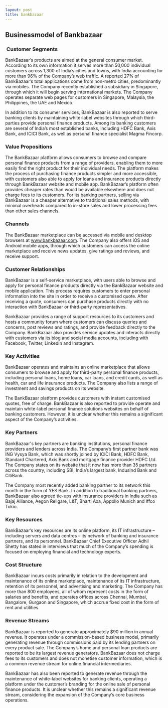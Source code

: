 ```yaml
---
layout: post
title: bankbazaar
---
```


Businessmodel of Bankbazaar
----------------------------

###  Customer Segments

BankBazaar’s products are aimed at the general consumer market. According to its own information it serves more than 50,000 individual customers across 1,300 of India’s cities and towns, with India accounting for more than 96% of the Company’s web traffic. A reported 27% of BankBazaar’s total applications come from non-metro cities, predominantly via mobiles. The Company recently established a subsidiary in Singapore, through which it will begin serving international markets. The Company operates separate web pages for customers in Singapore, Malaysia, the Philippines, the UAE and Mexico.

In addition to its consumer services, BankBazaar is also reported to serve banking clients by maintaining white-label websites through which third-parties provide personal finance products. Among its banking customers are several of India’s most established banks, including HDFC Bank, Axis Bank, and ICICI Bank, as well as personal finance specialist Magma Fincorp.

### Value Propositions

The BankBazaar platform allows consumers to browse and compare personal finance products from a range of providers, enabling them to more easily find the right product for their individual needs. The platform makes the process of purchasing finance products simpler and more accessible, with customers also able to apply for loans and insurance products directly through BankBazaar website and mobile app. BankBazaar’s platform often provides cheaper rates than would be available elsewhere and does not charge fees to its customers. For its banking partners, selling via BankBazaar is a cheaper alternative to traditional sales methods, with minimal overheads compared to in-store sales and lower processing fees than other sales channels.

### Channels

The BankBazaar marketplace can be accessed via mobile and desktop browsers at www.bankbazaar.com. The Company also offers iOS and Android mobile apps, through which customers can access the online marketplace and receive news updates, give ratings and reviews, and receive support.

### Customer Relationships

BankBazaar is a self-service marketplace, with users able to browse and apply for personal finance products directly via the BankBazaar website and mobile application. This process requires customers to enter personal information into the site in order to receive a customised quote. After receiving a quote, consumers can purchase products directly with no interaction with BankBazaar or third-party representatives.

BankBazaar provides a range of support resources to its customers and hosts a community forum where customers can discuss queries and concerns, post reviews and ratings, and provide feedback directly to the Company. BankBazaar also provides service updates and interacts directly with customers via its blog and social media accounts, including with Facebook, Twitter, LinkedIn and Instagram.

### Key Activities

BankBazaar operates and maintains an online marketplace that allows consumers to browse and apply for third-party personal finance products, including personal loans, home loans, car loans, and credit cards, as well as health, car and life insurance products. The Company also lists a range of investment and savings products on its website.

The BankBazaar platform provides customers with instant customised quotes, free of charge. BankBazaar is also reported to provide operate and maintain white-label personal finance solutions websites on behalf of banking customers. However, it is unclear whether this remains a significant aspect of the Company’s activities.

### Key Partners

BankBazaar's key partners are banking institutions, personal finance providers and lenders across India. The Company’s first partner bank was ING Vysya Bank, which was shortly joined by ICICI Bank, HDFC Bank, Standard Chartered, Axis Bank and mortgage finance provider HDFC Ltd. The Company states on its website that it now has more than 35 partners across the country, including SBI, India’s largest bank, IndusInd Bank and CitiBank.

The Company most recently added banking partner to its network this month in the form of YES Bank. In addition to traditional banking partners, BankBazaar also agreed tie-ups with insurance providers in India such as Bajaj Alliance, Aegon Religare, L&T, Bharti Axa, Appollo Munich and Iffco Tokio.

### Key Resources

BankBazaar’s key resources are its online platform, its IT infrastructure – including servers and data centres – its network of banking and insurance partners, and its personnel. BankBazaar Chief Executive Officer Adhil Shetty has stated in interviews that much of the Company’s spending is focused on employing financial and technology experts.

### Cost Structure

BankBazaar incurs costs primarily in relation to the development and maintenance of its online marketplace, maintenance of its IT infrastructure, retention of its personnel, and advertising and marketing. The Company has more than 800 employees, all of whom represent costs in the form of salaries and benefits, and operates offices across Chennai, Mumbai, Bangalore, Gurgaon and Singapore, which accrue fixed cost in the form of rent and utilities.

### Revenue Streams

BankBazaar is reported to generate approximately $90 million in annual revenue. It operates under a commission-based business model, primarily generating revenue through commissions paid by its lending partners on every product sale. The Company’s home and personal loan products are reported to be its largest revenue generators. BankBazaar does not charge fees to its customers and does not monetise customer information, which is a common revenue stream for online financial intermediaries.

BankBazaar has also been reported to generate revenue through the maintenance of white-label websites for banking clients, operating a platform under the customer’s branding for the online sale of personal finance products. It is unclear whether this remains a significant revenue stream, considering the expansion of the Company’s core business operations.
